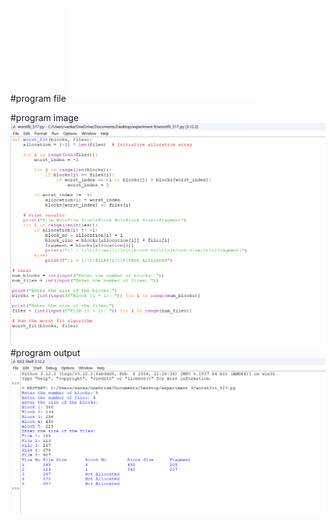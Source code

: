 #program file
![program file](worstfitt_517.py)

#program image
![program image](worstfit_program.png)
#program output
![program output](worstfit_output.png)





